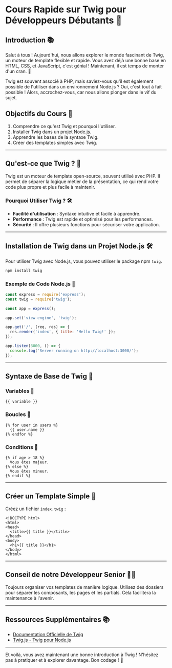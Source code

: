 # Cours Rapide sur Twig pour Développeurs Débutants 🌱

## Introduction 📚

Salut à tous ! Aujourd'hui, nous allons explorer le monde fascinant de Twig, un moteur de template flexible et rapide. Vous avez déjà une bonne base en HTML, CSS, et JavaScript, c'est génial ! Maintenant, il est temps de monter d'un cran. 🚀

Twig est souvent associé à PHP, mais saviez-vous qu'il est également possible de l'utiliser dans un environnement Node.js ? Oui, c'est tout à fait possible ! Alors, accrochez-vous, car nous allons plonger dans le vif du sujet.

## Objectifs du Cours 🎯

1. Comprendre ce qu'est Twig et pourquoi l'utiliser.
2. Installer Twig dans un projet Node.js.
3. Apprendre les bases de la syntaxe Twig.
4. Créer des templates simples avec Twig.

---

## Qu'est-ce que Twig ? 🤔

Twig est un moteur de template open-source, souvent utilisé avec PHP. Il permet de séparer la logique métier de la présentation, ce qui rend votre code plus propre et plus facile à maintenir.

### Pourquoi Utiliser Twig ? 🛠

- **Facilité d'utilisation** : Syntaxe intuitive et facile à apprendre.
- **Performance** : Twig est rapide et optimisé pour les performances.
- **Sécurité** : Il offre plusieurs fonctions pour sécuriser votre application.

---

## Installation de Twig dans un Projet Node.js 🛠️

Pour utiliser Twig avec Node.js, vous pouvez utiliser le package npm `twig`.

```bash
npm install twig
```

### Exemple de Code Node.js 📝

```javascript
const express = require('express');
const twig = require('twig');

const app = express();

app.set('view engine', 'twig');

app.get('/', (req, res) => {
  res.render('index', { title: 'Hello Twig!' });
});

app.listen(3000, () => {
  console.log('Server running on http://localhost:3000/');
});
```

---

## Syntaxe de Base de Twig 📖

### Variables 🧮

```twig
{{ variable }}
```

### Boucles 🔄

```twig
{% for user in users %}
  {{ user.name }}
{% endfor %}
```

### Conditions 🤔

```twig
{% if age > 18 %}
  Vous êtes majeur.
{% else %}
  Vous êtes mineur.
{% endif %}
```

---

## Créer un Template Simple 🎨

Créez un fichier `index.twig` :

```twig
<!DOCTYPE html>
<html>
<head>
  <title>{{ title }}</title>
</head>
<body>
  <h1>{{ title }}</h1>
</body>
</html>
```

---

## Conseil de notre Développeur Senior 👨‍💻

Toujours organiser vos templates de manière logique. Utilisez des dossiers pour séparer les composants, les pages et les partials. Cela facilitera la maintenance à l'avenir.

---

## Ressources Supplémentaires 📚

- [Documentation Officielle de Twig](https://twig.symfony.com/doc/3.x/)
- [Twig.js - Twig pour Node.js](https://github.com/twigjs/twig.js)

---

Et voilà, vous avez maintenant une bonne introduction à Twig ! N'hésitez pas à pratiquer et à explorer davantage. Bon codage ! 🎉